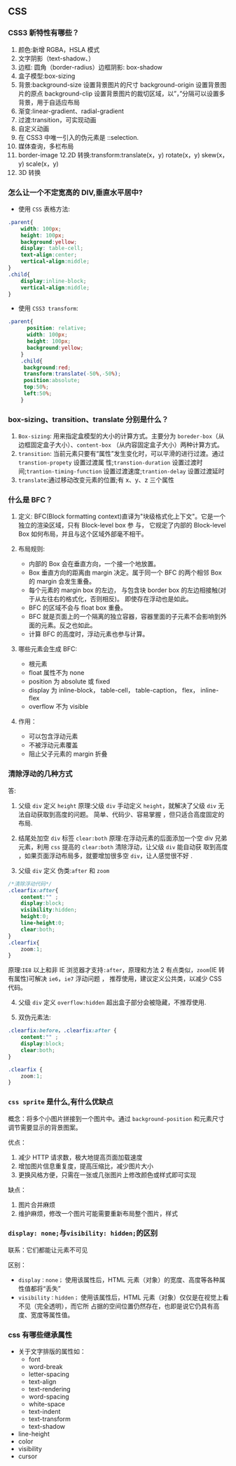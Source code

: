 ## CSS
### CSS3 新特性有哪些？
1. 颜色:新增 RGBA，HSLA 模式
2. 文字阴影（text-shadow、）
3. 边框: 圆角（border-radius）边框阴影: box-shadow
4. 盒子模型:box-sizing
5. 背景:background-size 设置背景图片的尺寸 background-origin 设置背景图片的原点 background-clip 设置背景图片的裁切区域，以”，”分隔可以设置多背景，用于自适应布局
6. 渐变:linear-gradient、radial-gradient
7. 过渡:transition，可实现动画
8. 自定义动画
9. 在 CSS3 中唯一引入的伪元素是 ::selection.
10. 媒体查询，多栏布局
11. border-image
12.2D 转换:transform:translate(x，y) rotate(x，y) skew(x，y) scale(x，y)
13. 3D 转换

### 怎么让一个不定宽高的 DIV,垂直水平居中?
- 使用 `CSS` 表格方法:
```css
.parent{
    width: 100px;
    height: 100px;
    background:yellow;
    display: table-cell;
    text-align:center;
    vertical-align:middle;
}
.child{
    display:inline-block;
    vertical-align:middle;
}
```
- 使用 `CSS3 transform`:
```css
.parent{
      position: relative;
      width: 100px;
      height: 100px;
      background:yellow;
    }
    .child{
     background:red;
     transform:translate(-50%,-50%);
     position:absolute;
     top:50%;
     left:50%;
    }
```
### box-sizing、transition、translate 分别是什么？
1. `Box-sizing`: 用来指定盒模型的大小的计算方式。主要分为 `boreder-box`（从边框固定盒子大小）、`content-box` （从内容固定盒子大小）两种计算方式。
2. `transition`: 当前元素只要有“属性”发生变化时，可以平滑的进行过渡。通过 `transtion-propety` 设置过渡属 性;`transtion-duration` 设置过渡时间;`trantion-timing-function` 设置过渡速度;`trantion-delay` 设置过渡延时 
3. `translate`:通过移动改变元素的位置;有 x、y、z 三个属性

### 什么是 BFC？
1. 定义: BFC(Block formatting context)直译为"块级格式化上下文"。它是一个独立的渲染区域，只有 Block-level box 参 与， 它规定了内部的 Block-level Box 如何布局，并且与这个区域外部毫不相干。 

2. 布局规则: 
    - 内部的 Box 会在垂直方向，一个接一个地放置。
    - Box 垂直方向的距离由 margin 决定。属于同一个 BFC 的两个相邻 Box 的 margin 会发生重叠。
    - 每个元素的 margin box 的左边， 与包含块 border box 的左边相接触(对于从左往右的格式化，否则相反)。 即使存在浮动也是如此。
    - BFC 的区域不会与 float box 重叠。
    - BFC 就是页面上的一个隔离的独立容器，容器里面的子元素不会影响到外面的元素。反之也如此。
    - 计算 BFC 的高度时，浮动元素也参与计算。
3. 哪些元素会生成 BFC:
    - 根元素
    - float 属性不为 none
    - position 为 absolute 或 fixed
    - display 为 inline-block， table-cell， table-caption， flex， inline-flex
    - overflow 不为 visible
4. 作用：
    - 可以包含浮动元素
    - 不被浮动元素覆盖
    - 阻止父子元素的 margin 折叠
### 清除浮动的几种方式
答:
1. 父级 `div` 定义 `height` 原理:父级 `div` 手动定义 `height`，就解决了父级 `div` 无法自动获取到高度的问题。 简单、代码少、容易掌握 ，但只适合高度固定的布局.

2. 结尾处加空 `div` 标签 `clear:both` 原理:在浮动元素的后面添加一个空 div 兄弟元素，利用 `css` 提高的 `clear:both` 清除浮动，让父级 `div` 能自动获 取到高度 ，如果页面浮动布局多，就要增加很多空 `div`，让人感觉很不好 .

3. 父级 `div` 定义 伪类:`after` 和 `zoom`
```css
/*清除浮动代码*/ 
.clearfix:after{ 
    content:"" ;
    display:block;
    visibility:hidden;
    height:0; 
    line-height:0;
    clear:both; 
} 
.clearfix{
    zoom:1;
}
```
原理:`IE8` 以上和非 IE 浏览器才支持`:after`，原理和方法 2 有点类似，`zoom`(IE 转有属性)可解决 `ie6`，`ie7` 浮动问题 ， 推荐使用，建议定义公共类，以减少 CSS 代码。 

4. 父级 `div` 定义 `overflow:hidden` 超出盒子部分会被隐藏，不推荐使用.

5. 双伪元素法:
```css
.clearfix:before，.clearfix:after {
    content:"" ;
    display:block;
    clear:both;
}

.clearfix { 
    zoom:1;
}
```

### `css sprite` 是什么,有什么优缺点
概念：将多个小图片拼接到一个图片中。通过 `background-position` 和元素尺寸调节需要显示的背景图案。

优点：

1. 减少 HTTP 请求数，极大地提高页面加载速度
2. 增加图片信息重复度，提高压缩比，减少图片大小
3. 更换风格方便，只需在一张或几张图片上修改颜色或样式即可实现

缺点：
1. 图片合并麻烦
2. 维护麻烦，修改一个图片可能需要重新布局整个图片，样式

### `display: none;`与`visibility: hidden;`的区别
联系：它们都能让元素不可见

区别：

- `display：none；` 使用该属性后，HTML 元素（对象）的宽度、高度等各种属性值都将“丢失”
- `visibility：hidden；` 使用该属性后，HTML 元素（对象）仅仅是在视觉上看不见（完全透明），而它所 占据的空间位置仍然存在，也即是说它仍具有高度、宽度等属性值。
### css 有哪些继承属性
- 关于文字排版的属性如：
    - font
    - word-break
    - letter-spacing
    - text-align
    - text-rendering
    - word-spacing
    - white-space
    - text-indent
    - text-transform
    - text-shadow
- line-height
- color
- visibility
- cursor
